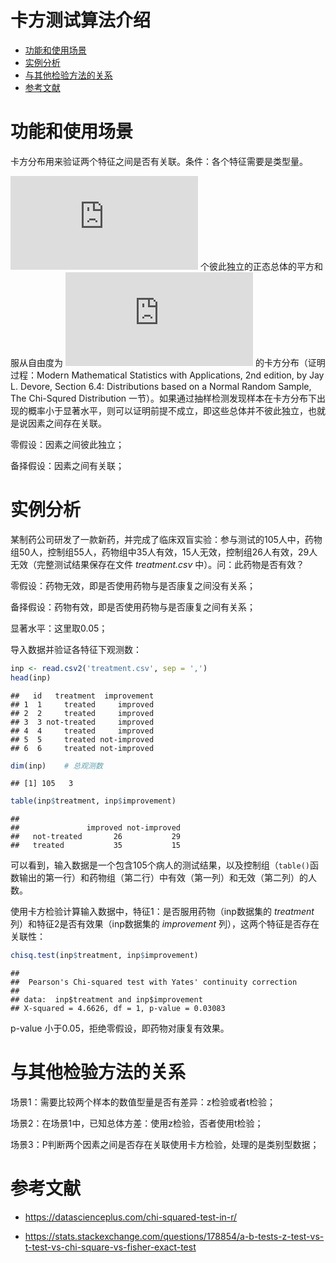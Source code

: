 卡方测试算法介绍
================

-   [功能和使用场景](#功能和使用场景)
-   [实例分析](#实例分析)
-   [与其他检验方法的关系](#与其他检验方法的关系)
-   [参考文献](#参考文献)

功能和使用场景
==============

卡方分布用来验证两个特征之间是否有关联。条件：各个特征需要是类型量。

![n](https://latex.codecogs.com/png.latex?n "n") 个彼此独立的正态总体的平方和服从自由度为 ![n](https://latex.codecogs.com/png.latex?n "n") 的卡方分布（证明过程：Modern Mathematical Statistics with Applications, 2nd edition, by Jay L. Devore, Section 6.4: Distributions based on a Normal Random Sample, The Chi-Squred Distribution 一节）。如果通过抽样检测发现样本在卡方分布下出现的概率小于显著水平，则可以证明前提不成立，即这些总体并不彼此独立，也就是说因素之间存在关联。

零假设：因素之间彼此独立；

备择假设：因素之间有关联；

实例分析
========

某制药公司研发了一款新药，并完成了临床双盲实验：参与测试的105人中，药物组50人，控制组55人，药物组中35人有效，15人无效，控制组26人有效，29人无效（完整测试结果保存在文件 *treatment.csv* 中）。问：此药物是否有效？

零假设：药物无效，即是否使用药物与是否康复之间没有关系；

备择假设：药物有效，即是否使用药物与是否康复之间有关系；

显著水平：这里取0.05；

导入数据并验证各特征下观测数：

``` r
inp <- read.csv2('treatment.csv', sep = ',')
head(inp)
```

    ##   id   treatment  improvement
    ## 1  1     treated     improved
    ## 2  2     treated     improved
    ## 3  3 not-treated     improved
    ## 4  4     treated     improved
    ## 5  5     treated not-improved
    ## 6  6     treated not-improved

``` r
dim(inp)    # 总观测数
```

    ## [1] 105   3

``` r
table(inp$treatment, inp$improvement)
```

    ##              
    ##               improved not-improved
    ##   not-treated       26           29
    ##   treated           35           15

可以看到，输入数据是一个包含105个病人的测试结果，以及控制组（`table()`函数输出的第一行）和药物组（第二行）中有效（第一列）和无效（第二列）的人数。

使用卡方检验计算输入数据中，特征1：是否服用药物（inp数据集的 *treatment* 列）和特征2是否有效果（inp数据集的 *improvement* 列），这两个特征是否存在关联性：

``` r
chisq.test(inp$treatment, inp$improvement)
```

    ## 
    ##  Pearson's Chi-squared test with Yates' continuity correction
    ## 
    ## data:  inp$treatment and inp$improvement
    ## X-squared = 4.6626, df = 1, p-value = 0.03083

p-value 小于0.05，拒绝零假设，即药物对康复有效果。

与其他检验方法的关系
====================

场景1：需要比较两个样本的数值型量是否有差异：z检验或者t检验；

场景2：在场景1中，已知总体方差：使用z检验，否者使用t检验；

场景3：P判断两个因素之间是否存在关联使用卡方检验，处理的是类别型数据；

参考文献
========

-   <https://datascienceplus.com/chi-squared-test-in-r/>

-   <https://stats.stackexchange.com/questions/178854/a-b-tests-z-test-vs-t-test-vs-chi-square-vs-fisher-exact-test>

